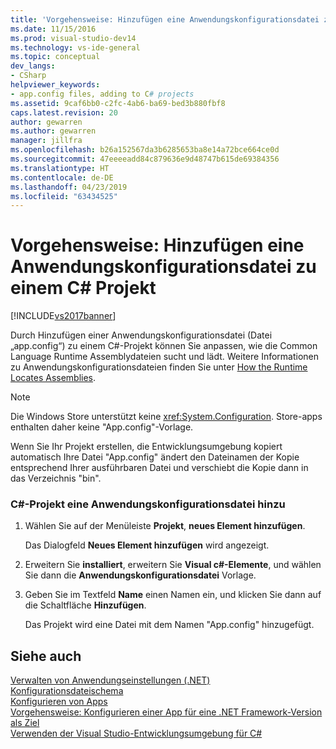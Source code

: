 ```yaml
---
title: 'Vorgehensweise: Hinzufügen eine Anwendungskonfigurationsdatei zu einem C# Projekt | Microsoft-Dokumentation'
ms.date: 11/15/2016
ms.prod: visual-studio-dev14
ms.technology: vs-ide-general
ms.topic: conceptual
dev_langs:
- CSharp
helpviewer_keywords:
- app.config files, adding to C# projects
ms.assetid: 9caf6bb0-c2fc-4ab6-ba69-bed3b880fbf8
caps.latest.revision: 20
author: gewarren
ms.author: gewarren
manager: jillfra
ms.openlocfilehash: b26a152567da3b6285653ba8e14a72bce664ce0d
ms.sourcegitcommit: 47eeeeadd84c879636e9d48747b615de69384356
ms.translationtype: HT
ms.contentlocale: de-DE
ms.lasthandoff: 04/23/2019
ms.locfileid: "63434525"
---
```

# <a name="how-to-add-an-application-configuration-file-to-a-c-project"></a>Vorgehensweise: Hinzufügen eine Anwendungskonfigurationsdatei zu einem C# Projekt
[!INCLUDE[vs2017banner](../includes/vs2017banner.md)]

Durch Hinzufügen einer Anwendungskonfigurationsdatei (Datei „app.config“) zu einem C#-Projekt können Sie anpassen, wie die Common Language Runtime Assemblydateien sucht und lädt. Weitere Informationen zu Anwendungskonfigurationsdateien finden Sie unter [How the Runtime Locates Assemblies](http://msdn.microsoft.com/library/772ac6f4-64d2-4cfb-92fd-58096dcd6c34).  
  
> [!NOTE]
> Die Windows Store unterstützt keine <xref:System.Configuration>. Store-apps enthalten daher keine "App.config"-Vorlage.  
  
 Wenn Sie Ihr Projekt erstellen, die Entwicklungsumgebung kopiert automatisch Ihre Datei "App.config" ändert den Dateinamen der Kopie entsprechend Ihrer ausführbaren Datei und verschiebt die Kopie dann in das Verzeichnis "bin".  
  
### <a name="to-add-an-application-configuration-file-to-your-c-project"></a>C#-Projekt eine Anwendungskonfigurationsdatei hinzu  
  
1. Wählen Sie auf der Menüleiste **Projekt**, **neues Element hinzufügen**.  
  
     Das Dialogfeld **Neues Element hinzufügen** wird angezeigt.  
  
2. Erweitern Sie **installiert**, erweitern Sie **Visual c#-Elemente**, und wählen Sie dann die **Anwendungskonfigurationsdatei** Vorlage.  
  
3. Geben Sie im Textfeld **Name** einen Namen ein, und klicken Sie dann auf die Schaltfläche **Hinzufügen**.  
  
     Das Projekt wird eine Datei mit dem Namen "App.config" hinzugefügt.  
  
## <a name="see-also"></a>Siehe auch  
 [Verwalten von Anwendungseinstellungen (.NET)](../ide/managing-application-settings-dotnet.md)   
 [Konfigurationsdateischema](http://msdn.microsoft.com/library/69003d39-dc8a-460c-a6be-e6d93e690b38)   
 [Konfigurieren von Apps](http://msdn.microsoft.com/library/86bd26d3-737e-4484-9782-19b17f34cd1f)   
 [Vorgehensweise: Konfigurieren einer App für eine .NET Framework-Version als Ziel](http://msdn.microsoft.com/5247b307-89ca-417b-8dd0-e8f9bd2f4717)   
 [Verwenden der Visual Studio-Entwicklungsumgebung für C#](../csharp-ide/using-the-visual-studio-development-environment-for-csharp.md)